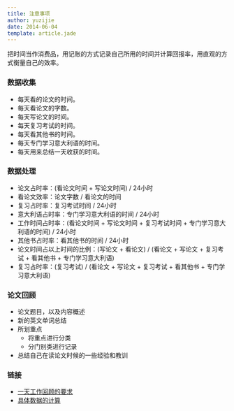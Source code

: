 ```yaml
---
title: 注意事项
author: yuzijie
date: 2014-06-04
template: article.jade
---
```


把时间当作消费品，用记账的方式记录自己所用的时间并计算回报率，用直观的方式衡量自己的效率。

### 数据收集

* 每天看的论文的时间。
* 每天看论文的字数。
* 每天写论文的时间。
* 每天复习考试的时间。
* 每天看其他书的时间。
* 每天专门学习意大利语的时间。
* 每天用来总结一天收获的时间。

### 数据处理

* 论文占时率：(看论文时间 + 写论文时间) / 24小时
* 看论文效率：论文字数 / 看论文的时间
* 复习占时率：复习考试时间 / 24小时
* 意大利语占时率：专门学习意大利语的时间 / 24小时
* 工作时间占时率：(看论文时间 + 写论文时间 + 复习考试时间 + 专门学习意大利语的时间) / 24小时
* 其他书占时率：看其他书的时间 / 24小时
* 论文时间占以上时间的比例：(写论文 + 看论文) / (看论文 + 写论文 + 复习考试 + 看其他书 + 专门学习意大利语)
* 复习占时率：(复习考试) / (看论文 + 写论文 + 复习考试 + 看其他书 + 专门学习意大利语)

### 论文回顾

* 论文题目，以及内容概述
* 新的英文单词总结
* 所划重点
	* 将重点进行分类
	* 分门别类进行记录
* 总结自己在读论文时候的一些经验和教训

### 链接
* [一天工作回顾的要求](https://docs.google.com/document/d/1hUQ0UoNG7K5Fm_tZcoZ3z0iwKy_J34wVBX5lc8RZeQU/edit?usp=sharing)
* [具体数据的计算](https://docs.google.com/spreadsheets/d/1uak-WbeRA8OwB9W4avkSFKZ67bNWDJ1iZmjiUpJ2BuU/edit?usp=sharing)
